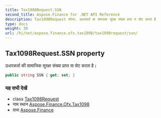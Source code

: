 ```yaml
---
title: Tax1098Request.SSN
second_title: Aspose.Finance for .NET API Reference
description: Tax1098Request संपत्त. उधरकर्त क समजक सुरक्ष संख्य प्रप्त य सेट करत है
type: docs
weight: 30
url: /hi/net/aspose.finance.ofx.tax1098/tax1098request/ssn/
---
```

## Tax1098Request.SSN property

उधारकर्ता की सामाजिक सुरक्षा संख्या प्राप्त या सेट करता है।

```csharp
public string SSN { get; set; }
```

### यह सभी देखें

* class [Tax1098Request](../)
* नाम स्थान [Aspose.Finance.Ofx.Tax1098](../../tax1098request/)
* सभा [Aspose.Finance](../../../)


